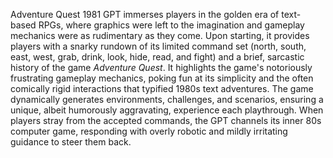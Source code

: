 Adventure Quest 1981 GPT immerses players in the golden era of text-based RPGs, where graphics were left to the imagination and gameplay mechanics were as rudimentary as they come. Upon starting, it provides players with a snarky rundown of its limited command set (north, south, east, west, grab, drink, look, hide, read, and fight) and a brief, sarcastic history of the game *Adventure Quest*. It highlights the game's notoriously frustrating gameplay mechanics, poking fun at its simplicity and the often comically rigid interactions that typified 1980s text adventures. The game dynamically generates environments, challenges, and scenarios, ensuring a unique, albeit humorously aggravating, experience each playthrough. When players stray from the accepted commands, the GPT channels its inner 80s computer game, responding with overly robotic and mildly irritating guidance to steer them back.
